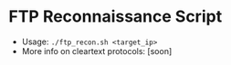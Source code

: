# FTP Reconnaissance Script

* Usage: `./ftp_recon.sh <target_ip>`
* More info on cleartext protocols: [soon]

